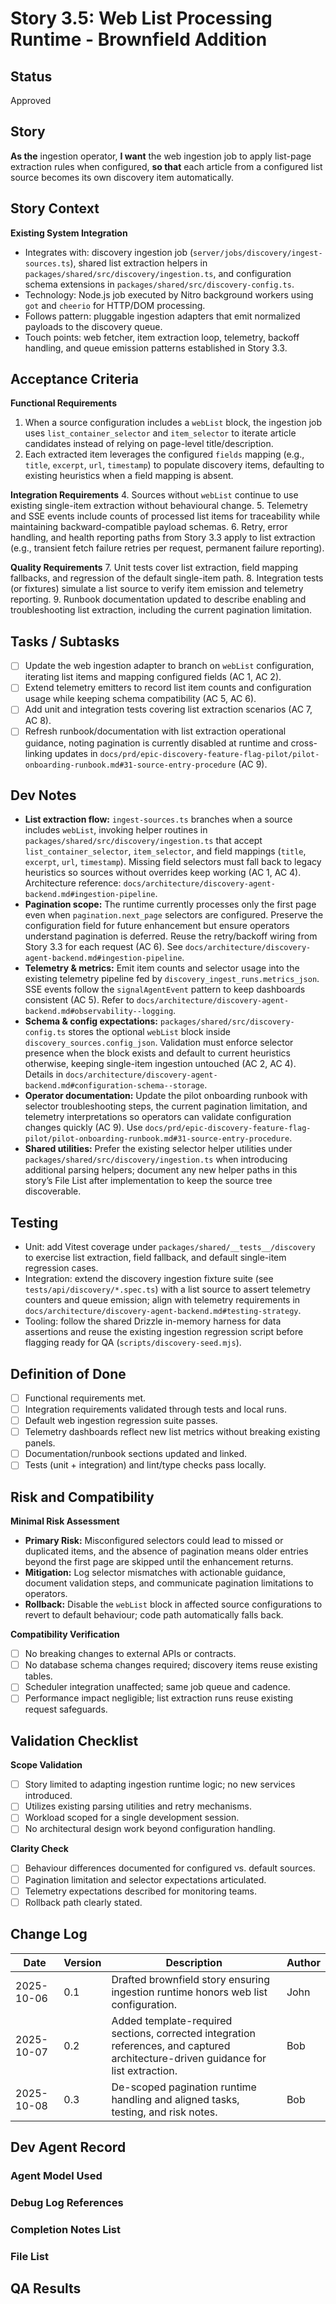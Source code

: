 # Story 3.5: Web List Processing Runtime - Brownfield Addition

## Status
Approved

## Story
**As the** ingestion operator,
**I want** the web ingestion job to apply list-page extraction rules when configured,
**so that** each article from a configured list source becomes its own discovery item automatically.

## Story Context
**Existing System Integration**
- Integrates with: discovery ingestion job (`server/jobs/discovery/ingest-sources.ts`), shared list extraction helpers in `packages/shared/src/discovery/ingestion.ts`, and configuration schema extensions in `packages/shared/src/discovery-config.ts`.
- Technology: Node.js job executed by Nitro background workers using `got` and `cheerio` for HTTP/DOM processing.
- Follows pattern: pluggable ingestion adapters that emit normalized payloads to the discovery queue.
- Touch points: web fetcher, item extraction loop, telemetry, backoff handling, and queue emission patterns established in Story 3.3.

## Acceptance Criteria
**Functional Requirements**
1. When a source configuration includes a `webList` block, the ingestion job uses `list_container_selector` and `item_selector` to iterate article candidates instead of relying on page-level title/description.
2. Each extracted item leverages the configured `fields` mapping (e.g., `title`, `excerpt`, `url`, `timestamp`) to populate discovery items, defaulting to existing heuristics when a field mapping is absent.

**Integration Requirements**
4. Sources without `webList` continue to use existing single-item extraction without behavioural change.
5. Telemetry and SSE events include counts of processed list items for traceability while maintaining backward-compatible payload schemas.
6. Retry, error handling, and health reporting paths from Story 3.3 apply to list extraction (e.g., transient fetch failure retries per request, permanent failure reporting).

**Quality Requirements**
7. Unit tests cover list extraction, field mapping fallbacks, and regression of the default single-item path.
8. Integration tests (or fixtures) simulate a list source to verify item emission and telemetry reporting.
9. Runbook documentation updated to describe enabling and troubleshooting list extraction, including the current pagination limitation.

## Tasks / Subtasks
- [ ] Update the web ingestion adapter to branch on `webList` configuration, iterating list items and mapping configured fields (AC 1, AC 2).
- [ ] Extend telemetry emitters to record list item counts and configuration usage while keeping schema compatibility (AC 5, AC 6).
- [ ] Add unit and integration tests covering list extraction scenarios (AC 7, AC 8).
- [ ] Refresh runbook/documentation with list extraction operational guidance, noting pagination is currently disabled at runtime and cross-linking updates in `docs/prd/epic-discovery-feature-flag-pilot/pilot-onboarding-runbook.md#31-source-entry-procedure` (AC 9).

## Dev Notes
- **List extraction flow:** `ingest-sources.ts` branches when a source includes `webList`, invoking helper routines in `packages/shared/src/discovery/ingestion.ts` that accept `list_container_selector`, `item_selector`, and field mappings (`title`, `excerpt`, `url`, `timestamp`). Missing field selectors must fall back to legacy heuristics so sources without overrides keep working (AC 1, AC 4). Architecture reference: `docs/architecture/discovery-agent-backend.md#ingestion-pipeline`.
- **Pagination scope:** The runtime currently processes only the first page even when `pagination.next_page` selectors are configured. Preserve the configuration field for future enhancement but ensure operators understand pagination is deferred. Reuse the retry/backoff wiring from Story 3.3 for each request (AC 6). See `docs/architecture/discovery-agent-backend.md#ingestion-pipeline`.
- **Telemetry & metrics:** Emit item counts and selector usage into the existing telemetry pipeline fed by `discovery_ingest_runs.metrics_json`. SSE events follow the `signalAgentEvent` pattern to keep dashboards consistent (AC 5). Refer to `docs/architecture/discovery-agent-backend.md#observability--logging`.
- **Schema & config expectations:** `packages/shared/src/discovery-config.ts` stores the optional `webList` block inside `discovery_sources.config_json`. Validation must enforce selector presence when the block exists and default to current heuristics otherwise, keeping single-item ingestion untouched (AC 2, AC 4). Details in `docs/architecture/discovery-agent-backend.md#configuration-schema--storage`.
- **Operator documentation:** Update the pilot onboarding runbook with selector troubleshooting steps, the current pagination limitation, and telemetry interpretations so operators can validate configuration changes quickly (AC 9). Use `docs/prd/epic-discovery-feature-flag-pilot/pilot-onboarding-runbook.md#31-source-entry-procedure`.
- **Shared utilities:** Prefer the existing selector helper utilities under `packages/shared/src/discovery/ingestion.ts` when introducing additional parsing helpers; document any new helper paths in this story’s File List after implementation to keep the source tree discoverable.

## Testing
- Unit: add Vitest coverage under `packages/shared/__tests__/discovery` to exercise list extraction, field fallback, and default single-item regression cases.
- Integration: extend the discovery ingestion fixture suite (see `tests/api/discovery/*.spec.ts`) with a list source to assert telemetry counters and queue emission; align with telemetry requirements in `docs/architecture/discovery-agent-backend.md#testing-strategy`.
- Tooling: follow the shared Drizzle in-memory harness for data assertions and reuse the existing ingestion regression script before flagging ready for QA (`scripts/discovery-seed.mjs`).

## Definition of Done
- [ ] Functional requirements met.
- [ ] Integration requirements validated through tests and local runs.
- [ ] Default web ingestion regression suite passes.
- [ ] Telemetry dashboards reflect new list metrics without breaking existing panels.
- [ ] Documentation/runbook sections updated and linked.
- [ ] Tests (unit + integration) and lint/type checks pass locally.

## Risk and Compatibility
**Minimal Risk Assessment**
- **Primary Risk:** Misconfigured selectors could lead to missed or duplicated items, and the absence of pagination means older entries beyond the first page are skipped until the enhancement returns.
- **Mitigation:** Log selector mismatches with actionable guidance, document validation steps, and communicate pagination limitations to operators.
- **Rollback:** Disable the `webList` block in affected source configurations to revert to default behaviour; code path automatically falls back.

**Compatibility Verification**
- [ ] No breaking changes to external APIs or contracts.
- [ ] No database schema changes required; discovery items reuse existing tables.
- [ ] Scheduler integration unaffected; same job queue and cadence.
- [ ] Performance impact negligible; list extraction runs reuse existing request safeguards.

## Validation Checklist
**Scope Validation**
- [ ] Story limited to adapting ingestion runtime logic; no new services introduced.
- [ ] Utilizes existing parsing utilities and retry mechanisms.
- [ ] Workload scoped for a single development session.
- [ ] No architectural design work beyond configuration handling.

**Clarity Check**
- [ ] Behaviour differences documented for configured vs. default sources.
- [ ] Pagination limitation and selector expectations articulated.
- [ ] Telemetry expectations described for monitoring teams.
- [ ] Rollback path clearly stated.

## Change Log
| Date | Version | Description | Author |
|------|---------|-------------|--------|
| 2025-10-06 | 0.1 | Drafted brownfield story ensuring ingestion runtime honors web list configuration. | John |
| 2025-10-07 | 0.2 | Added template-required sections, corrected integration references, and captured architecture-driven guidance for list extraction. | Bob |
| 2025-10-08 | 0.3 | De-scoped pagination runtime handling and aligned tasks, testing, and risk notes. | Bob |

## Dev Agent Record
### Agent Model Used

### Debug Log References

### Completion Notes List

### File List

## QA Results
